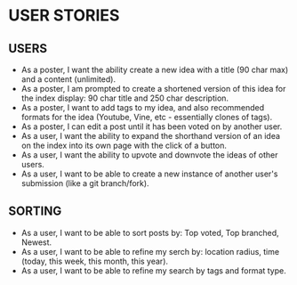 # USER STORIES

## USERS

* As a poster, I want the ability create a new idea with a title (90 char max) and a content (unlimited).
* As a poster, I am prompted to create a shortened version of this idea for the index display: 90 char title and 250 char description.
* As a poster, I want to add tags to my idea, and also recommended formats for the idea (Youtube, Vine, etc - essentially clones of tags).
* As a poster, I can edit a post until it has been voted on by another user.
* As a user, I want the ability to expand the shorthand version of an idea on the index into its own page with the click of a button.
* As a user, I want the ability to upvote and downvote the ideas of other users.
* As a user, I want to be able to create a new instance of another user's submission (like a git branch/fork).


## SORTING

* As a user, I want to be able to sort posts by: Top voted, Top branched, Newest.
* As a user, I want to be able to refine my serch by: location radius, time (today, this week, this month, this year).
* As a user, I want to be able to refine my search by tags and format type.
